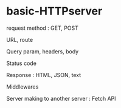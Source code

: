 # basic-HTTPserver

request method : GET, POST

URL, route

Query param, headers, body

Status code

Response : HTML, JSON, text

Middlewares

Server making to another server : Fetch API
